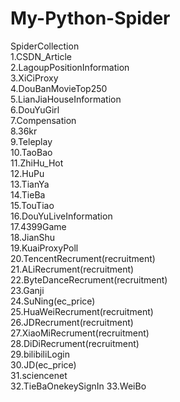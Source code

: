 # My-Python-Spider  
SpiderCollection  
1.CSDN_Article  
2.LagoupPositionInformation  
3.XiCiProxy  
4.DouBanMovieTop250  
5.LianJiaHouseInformation  
6.DouYuGirl  
7.Compensation  
8.36kr  
9.Teleplay  
10.TaoBao  
11.ZhiHu_Hot  
12.HuPu  
13.TianYa  
14.TieBa  
15.TouTiao  
16.DouYuLiveInformation  
17.4399Game  
18.JianShu  
19.KuaiProxyPoll  
20.TencentRecrument(recruitment)  
21.ALiRecrument(recruitment)  
22.ByteDanceRecrument(recruitment)  
23.Ganji  
24.SuNing(ec_price)  
25.HuaWeiRecrument(recruitment)  
26.JDRecrument(recruitment)  
27.XiaoMiRecrument(recruitment)  
28.DiDiRecrument(recruitment)  
29.bilibiliLogin  
30.JD(ec_price)  
31.sciencenet  
32.TieBaOnekeySignIn
33.WeiBo  


